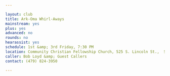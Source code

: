 ```yaml
---

layout: club
title: Ark-Oma Whirl-Aways
mainstream: yes
plus: yes
advanced: no
rounds: no
hearassist: yes
schedule: 1st &amp; 3rd Friday, 7:30 PM
location: Community Christian Fellowship Church, 525 S. Lincoln St.,  Siloam Springs, AR
caller: Bob Loyd &amp; Guest Callers
contact: (479) 824-3950

---
```



